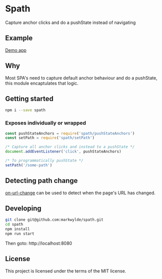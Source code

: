# Spath

Capture anchor clicks and do a pushState instead of navigating

## Example

[Demo app](https://spath.render.com)

## Why

Most SPA's need to capture default anchor behaviour and do a pushState, this module encaptulates that logic.

## Getting started

```bash
npm i --save spath
```

### Exposes individually or wrapped

```js
const pushStateAnchors = require('spath/pushStateAnchors')
const setPath = require('spath/setPath')

/* Capture all anchor clicks and instead to a pushState */
document.addEventListener('click', pushStateAnchors)

/* To programmatically pushState */
setPath('/some-path')
```

## Detecting path change

[on-url-change](https://www.npmjs.com/package/on-url-change) can be used to detect when the page's URL has changed.

## Developing

```bash
git clone git@github.com:markwylde/spath.git
cd spath
npm install
npm run start
```

Then goto:
http://localhost:8080

## License
This project is licensed under the terms of the MIT license.
